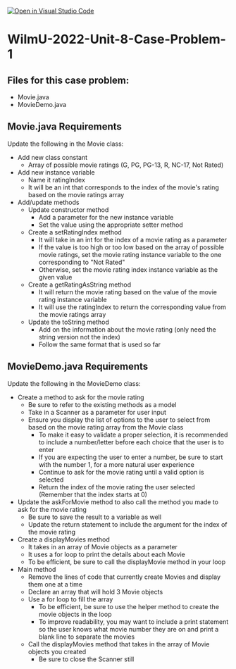 [![Open in Visual Studio Code](https://classroom.github.com/assets/open-in-vscode-f059dc9a6f8d3a56e377f745f24479a46679e63a5d9fe6f495e02850cd0d8118.svg)](https://classroom.github.com/online_ide?assignment_repo_id=7281185&assignment_repo_type=AssignmentRepo)
# WilmU-2022-Unit-8-Case-Problem-1

## Files for this case problem:
- Movie.java
- MovieDemo.java

## Movie.java Requirements
Update the following in the Movie class:
- Add new class constant
  - Array of possible movie ratings (G, PG, PG-13, R, NC-17, Not Rated)
- Add new instance variable
  - Name it ratingIndex
  - It will be an int that corresponds to the index of the movie's rating based on the movie ratings array
- Add/update methods
  - Update constructor method
    - Add a parameter for the new instance variable
    - Set the value using the appropriate setter method
  - Create a setRatingIndex method
    - It will take in an int for the index of a movie rating as a parameter
    - If the value is too high or too low based on the array of possible movie ratings, set the movie rating instance variable to the one corresponding to "Not Rated"
    - Otherwise, set the movie rating index instance variable as the given value
  - Create a getRatingAsString method
    - It will return the movie rating based on the value of the movie rating instance variable
    - It will use the ratingIndex to return the corresponding value from the movie ratings array
  - Update the toString method
    - Add on the information about the movie rating (only need the string version not the index)
    - Follow the same format that is used so far

## MovieDemo.java Requirements
Update the following in the MovieDemo class:
- Create a method to ask for the movie rating
  - Be sure to refer to the existing methods as a model
  - Take in a Scanner as a parameter for user input
  - Ensure you display the list of options to the user to select from based on the movie rating array from the Movie class
    - To make it easy to validate a proper selection, it is recommended to include a number/letter before each choice that the user is to enter
    - If you are expecting the user to enter a number, be sure to start with the number 1, for a more natural user experience
    - Continue to ask for the movie rating until a valid option is selected
    - Return the index of the movie rating the user selected (Remember that the index starts at 0)
- Update the askForMovie method to also call the method you made to ask for the movie rating
  - Be sure to save the result to a variable as well
  - Update the return statement to include the argument for the index of the movie rating
- Create a displayMovies method
  - It takes in an array of Movie objects as a parameter
  - It uses a for loop to print the details about each Movie
  - To be efficient, be sure to call the displayMovie method in your loop
- Main method
  - Remove the lines of code that currently create Movies and display them one at a time
  - Declare an array that will hold 3 Movie objects
  - Use a for loop to fill the array
    - To be efficient, be sure to use the helper method to create the movie objects in the loop
    - To improve readability, you may want to include a print statement so the user knows what movie number they are on and print a blank line to separate the movies
  - Call the displayMovies method that takes in the array of Movie objects you created
    - Be sure to close the Scanner still

